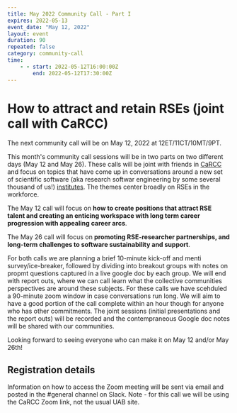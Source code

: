 ```yaml
---
title: May 2022 Community Call - Part I
expires: 2022-05-13
event_date: "May 12, 2022"
layout: event
duration: 90
repeated: false
category: community-call
time:
    - - start: 2022-05-12T16:00:00Z
        end: 2022-05-12T17:30:00Z
---
```


#  How to attract and retain RSEs (joint call with CaRCC)

The next community call will be on May 12, 2022 at 12ET/11CT/10MT/9PT.

This month's community call sessions will be in two parts on two different days (May 12 and May 26). These calls will be joint with friends in [CaRCC](https://carcc.org) and focus on topics that have come up
in conversations around a new set of scientific software (aka research softwar engineering by some 
several thousand of us!) [institutes](https://www.schmidtfutures.com/our-work/virtual-institute-for-scientific-software/).
The themes center broadly on RSEs in the workforce.

The May 12 call will focus on **how to create positions that attract RSE talent and creating an enticing workspace with long term career progression with appealing career arcs**.

The May 26 call will focus on **promoting RSE-researcher partnerships, and long-term challenges to software sustainability and support**.

For both calls we are planning a brief 10-minute kick-off and menti survey/ice-breaker, followed by dividing into breakout groups with notes on propmt questions captured in a live google doc by each group. We will end with report outs, where we can call learn what the collective communities perspectives are around these subjects. For these calls we have scehduled a 90-minute zoom 
window in case conversations run long. We will aim to have a good portion of the call complete within an hour though for anyone who has other commitments. The joint sessions (initial presentations and the report outs) will be recorded and the contempraneous Google doc notes will be shared with our communities.

Looking forward to seeing everyone who can make it on May 12 and/or May 26th!



## Registration details
Information on how to access the Zoom meeting will be sent via email and posted in the #general channel on Slack.
Note - for this call we will be using the CaRCC Zoom link, not the usual UAB site.

